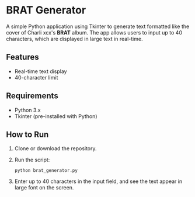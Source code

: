 # BRAT Generator

A simple Python application using Tkinter to generate text formatted like the cover of Charli xcx's **BRAT** album.
The app allows users to input up to 40 characters, which are displayed in large text in real-time.

## Features
- Real-time text display
- 40-character limit

## Requirements
- Python 3.x
- Tkinter (pre-installed with Python)

## How to Run
1. Clone or download the repository.
2. Run the script:

   ```
   python brat_generator.py
   ```
3. Enter up to 40 characters in the input field, and see the text appear in large font on the screen.